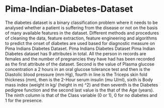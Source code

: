 # Pima-Indian-Diabetes-Dataset
The diabetes dataset is a binary classification problem where it needs to be analysed whether a patient is suffering from the disease or not on the basis of many available features in the dataset. Different methods and procedures of cleaning the data, feature extraction, feature engineering and algorithms to predict the onset of diabetes are used based for diagnostic measure on Pima Indians Diabetes Dataset.  Pima Indians Diabetes Dataset Pima Indian Diabetes dataset has 9 attributes in total. All the person in records are females and the number of pregnancies they have had has been recorded as the first attribute of the dataset. Second is the value of Plasma glucose concentration a 2 hours in an oral glucose tolerance test and then is the Diastolic blood pressure (mm Hg), fourth in line is the Triceps skin fold thickness (mm), then is the 2-Hour serum insulin (mu U/ml), sixth is Body mass index (weight in kg/ (height in m) ^2) and then seventh is the Diabetes pedigree function and the second last value is the that of the Age (years). The ninth column is that of the Class variable (0 or 1), 0 for no diabetes and 1 for the presence.
